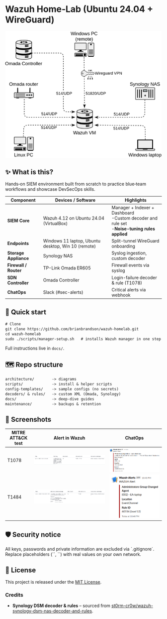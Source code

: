 # Wazuh Home‑Lab (Ubuntu 24.04 + WireGuard)

<p align="center">
  <img src="architecture/diagram.png" width="600" alt="Network architecture diagram">
</p>

## ✨  What is this?

Hands‑on SIEM environment built from scratch to practice blue‑team workflows and showcase DevSecOps skills.

| Component            | Devices / Software                       | Highlights                                  |
|----------------------|------------------------------------------|---------------------------------------------|
| **SIEM Core**        | Wazuh 4.12 on Ubuntu 24.04 (VirtualBox)  | Manager + Indexer + Dashboard<br> -Custom decoder and rule set <br> -**Noise-tuning rules applied**|
| **Endpoints**        | Windows 11 laptop, Ubuntu desktop, Win 10 (remote) | Split-tunnel WireGuard onboarding |
| **Storage Appliance**| Synology NAS                             | Syslog ingestion, custom decoder            |
| **Firewall / Router**| TP-Link Omada ER605                      | Firewall events via syslog					|
| **SDN Controller**   | Omada Controller                         | Login-failure decoder & rule (T1078)        |
| **ChatOps**          | Slack (#sec-alerts)			          | Critical alerts via webhook                 |


## 🚀  Quick start

```
# Clone
git clone https://github.com/brianbrandson/wazuh-homelab.git
cd wazuh-homelab
sudo ./scripts/manager-setup.sh   # installs Wazuh manager in one step
```

Full instructions live in `docs/`.

## 🗺️  Repo structure
```
architecture/        -> diagrams
scripts/             -> install & helper scripts
config-templates/    -> sample configs (no secrets)
decoders/ & rules/   -> custom XML (Omada, Synology)
docs/                -> deep‑dive guides
maintenance/         -> backups & retention
```

## 📸  Screenshots

| MITRE ATT&CK test | Alert in Wazuh | ChatOps |
|-------------------|----------------|---------|
| T1078 | ![](docs/screenshots/t1078_wazuh.png) | ![](docs/screenshots/t1078_slack.png) |
| T1484 | ![](docs/screenshots/t1484_wazuh.png) | ![](docs/screenshots/t1484_slack.png) |

## 🛡️  Security notice

All keys, passwords and private information are excluded via \`.gitignore\`. Replace placeholders (\`<TOKEN>\`, \`<IP>\`) with real values on your own network.

## 📜  License

This project is released under the [MIT License](LICENSE).

### Credits

- **Synology DSM decoder & rules** – sourced from [st0rm-cr0w/wazuh-synology-dsm-nas-decoder-and-rules](https://github.com/st0rm-cr0w/wazuh-synology-dsm-nas-decoder-and-rules).


